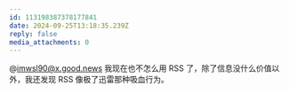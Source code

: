 ```yaml
---
id: 113198387378177841
date: 2024-09-25T13:18:35.239Z
reply: false
media_attachments: 0
---
```


@imwsl90@x.good.news 我现在也不怎么用 RSS 了，除了信息没什么价值以外，我还发现 RSS 像极了迅雷那种吸血行为。

